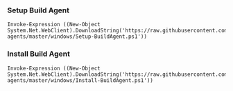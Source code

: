 ### Setup Build Agent
```
Invoke-Expression ((New-Object System.Net.WebClient).DownloadString('https://raw.githubusercontent.com/gvanderberg/devops-agents/master/windows/Setup-BuildAgent.ps1'))
```

### Install Build Agent
```
Invoke-Expression ((New-Object System.Net.WebClient).DownloadString('https://raw.githubusercontent.com/gvanderberg/devops-agents/master/windows/Install-BuildAgent.ps1'))
```
